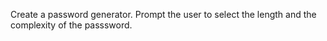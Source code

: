 Create a password generator. Prompt the user to select the length and the complexity of the passsword.

